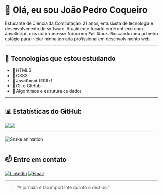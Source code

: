 # 👋 Olá, eu sou João Pedro Coqueiro
 
Estudante de Ciência da Computação, 21 anos, entusiasta de tecnologia e desenvolvimento de software.
Atualmente focado em Front-end com JavaScript, mas com interesse futuro em Full Stack.
Buscando meu primeiro estágio para iniciar minha jornada profissional em desenvolvimento web.

---

## 🚀 Tecnologias que estou estudando

- 📄 HTML5
- 🎨 CSS3
- 📜 JavaScript (ES6+)
- 🔧 Git e GitHub
- 🧠 Algorítimos e estrutura de dados 

---

## 📊 Estatísticas do GitHub
<div style="display:flex; align-items: center;">
<img src="https://github-readme-stats-two-chi-29.vercel.app/api?username=jaocoqueiro&show_icons=true&theme=blue_navy&include_all_commits=true" />
 
<img src="https://github-readme-stats.vercel.app/api/top-langs/?username=jaocqueiro&layout=compact&theme=blue_navy&cache_seconds=21600" />

</div>

---

![Snake animation](https://github.com/seu-usuário-aqui/jaocoqueiro/blob/output/github-contribution-grid-snake.svg)

---

## 📫 Entre em contato

[![LinkedIn](https://img.shields.io/badge/-LinkedIn-0A66C2?style=flat&logo=linkedin&logoColor=white)](https://www.linkedin.com/in/joaopedrocoqueiro)
[![Email](https://img.shields.io/badge/-Email-D14836?style=flat&logo=gmail&logoColor=white)](mailto:pbarros215@gmail.com)

---

> “A jornada é tão importante quanto o destino.”
